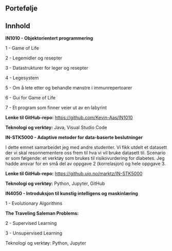 ## Portefølje 

## Innhold 

**IN1010 - Objektorientert programmering**

1 - Game of Life

2 - Legemidler og resepter 

3 - Datastrukturer for leger og resepter

4 - Legesystem

5 - Om å lete etter og behandle mønstre i immunrepertoarer

6 - Gui for Game of Life 

7 - Et program som finner veier ut av en labyrint

__Lenke til GitHub-repo:__ https://github.com/Kevin-Aas/IN1010

__Teknologi og verktøy:__ Java, Visual Studio Code 

**IN-STK5000 - Adaptive metoder for data-baserte beslutninger**

I dette emnet samarbeidet jeg med andre studenter. Vi fikk utdelt et datasett der vi skal resonnementere oss frem til hva vi vil bruke datasett til. 
Scenario er som følgende: et verktøy som brukes til risikovurdering for diabetes. Jeg hadde ansvar for en små del av oppgave 2 (korrelasjon) og hele oppgave 3. 

__Lenke til GitHub-repo:__ https://github.uio.no/marktz/IN-STK5000

__Teknologi og verktøy:__ Python, Jupyter, GitHub

**IN4050 - Introduksjon til kunstig intelligens og maskinlæring** 

1 - Evolutionary Algorithms 

__The Traveling Saleman Problems:__

2 - Supervised Learning 



3 - Unsupervised Learning

Teknologi og verktøy: Python, Jupyter


